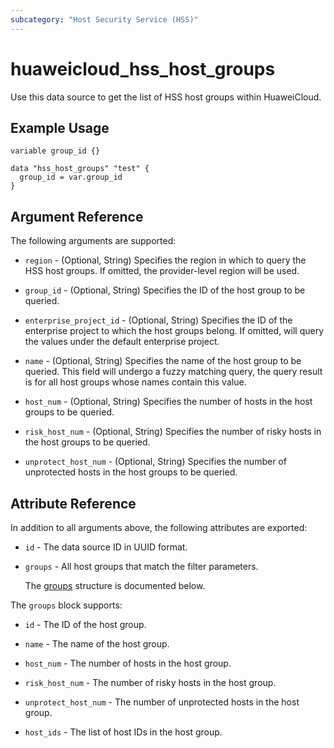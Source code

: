```yaml
---
subcategory: "Host Security Service (HSS)"
---
```


# huaweicloud_hss_host_groups

Use this data source to get the list of HSS host groups within HuaweiCloud.

## Example Usage

```hcl
variable group_id {}

data "hss_host_groups" "test" {
  group_id = var.group_id
}
```

## Argument Reference

The following arguments are supported:

* `region` - (Optional, String) Specifies the region in which to query the HSS host groups.
  If omitted, the provider-level region will be used.

* `group_id` - (Optional, String) Specifies the ID of the host group to be queried.

* `enterprise_project_id` - (Optional, String) Specifies the ID of the enterprise project to which the host groups
  belong. If omitted, will query the values under the default enterprise project.

* `name` - (Optional, String) Specifies the name of the host group to be queried. This field will undergo a fuzzy
  matching query, the query result is for all host groups whose names contain this value.

* `host_num` - (Optional, String) Specifies the number of hosts in the host groups to be queried.

* `risk_host_num` - (Optional, String) Specifies the number of risky hosts in the host groups to be queried.

* `unprotect_host_num` - (Optional, String) Specifies the number of unprotected hosts in the host groups to be queried.

## Attribute Reference

In addition to all arguments above, the following attributes are exported:

* `id` - The data source ID in UUID format.

* `groups` - All host groups that match the filter parameters.

  The [groups](#hss_groups) structure is documented below.

<a name="hss_groups"></a>
The `groups` block supports:

* `id` - The ID of the host group.

* `name` - The name of the host group.

* `host_num` - The number of hosts in the host group.

* `risk_host_num` - The number of risky hosts in the host group.

* `unprotect_host_num` - The number of unprotected hosts in the host group.

* `host_ids` - The list of host IDs in the host group.
